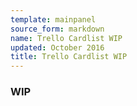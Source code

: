 ```yaml
---
template: mainpanel
source_form: markdown
name: Trello Cardlist WIP
updated: October 2016
title: Trello Cardlist WIP
---
```

### WIP

